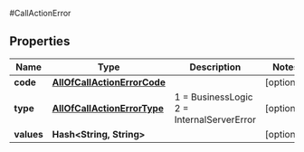 #CallActionError

## Properties
Name | Type | Description | Notes
------------ | ------------- | ------------- | -------------
**code** | [**AllOfCallActionErrorCode**](AllOfCallActionErrorCode.md) |  | [optional] 
**type** | [**AllOfCallActionErrorType**](AllOfCallActionErrorType.md) |   1 &#x3D; BusinessLogic  2 &#x3D; InternalServerError | [optional] 
**values** | **Hash&lt;String, String&gt;** |  | [optional] 

